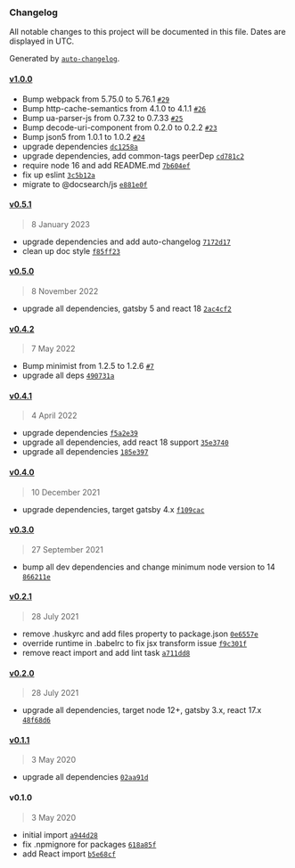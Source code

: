 ### Changelog

All notable changes to this project will be documented in this file. Dates are displayed in UTC.

Generated by [`auto-changelog`](https://github.com/CookPete/auto-changelog).

#### [v1.0.0](https://github.com/ayan4m1/gatsby-plugin-algolia-docsearch-options/compare/v0.5.1...v1.0.0)

- Bump webpack from 5.75.0 to 5.76.1 [`#29`](https://github.com/ayan4m1/gatsby-plugin-algolia-docsearch-options/pull/29)
- Bump http-cache-semantics from 4.1.0 to 4.1.1 [`#26`](https://github.com/ayan4m1/gatsby-plugin-algolia-docsearch-options/pull/26)
- Bump ua-parser-js from 0.7.32 to 0.7.33 [`#25`](https://github.com/ayan4m1/gatsby-plugin-algolia-docsearch-options/pull/25)
- Bump decode-uri-component from 0.2.0 to 0.2.2 [`#23`](https://github.com/ayan4m1/gatsby-plugin-algolia-docsearch-options/pull/23)
- Bump json5 from 1.0.1 to 1.0.2 [`#24`](https://github.com/ayan4m1/gatsby-plugin-algolia-docsearch-options/pull/24)
- upgrade dependencies [`dc1258a`](https://github.com/ayan4m1/gatsby-plugin-algolia-docsearch-options/commit/dc1258a2f4205e5f0d16fe61357c09e2e94f1499)
- upgrade dependencies, add common-tags peerDep [`cd781c2`](https://github.com/ayan4m1/gatsby-plugin-algolia-docsearch-options/commit/cd781c2af3fdb11bb6aaf1b063a27bc1ecda3116)
- require node 16 and add README.md [`7b604ef`](https://github.com/ayan4m1/gatsby-plugin-algolia-docsearch-options/commit/7b604efffda6c423e5f157685aa5b0330b3228a0)
- fix up eslint [`3c5b12a`](https://github.com/ayan4m1/gatsby-plugin-algolia-docsearch-options/commit/3c5b12ac4447ee00dae1f19cd3a2559d25a07fa7)
- migrate to @docsearch/js [`e881e0f`](https://github.com/ayan4m1/gatsby-plugin-algolia-docsearch-options/commit/e881e0f74424581262ce80e44ebca9211e4bedba)

#### [v0.5.1](https://github.com/ayan4m1/gatsby-plugin-algolia-docsearch-options/compare/v0.5.0...v0.5.1)

> 8 January 2023

- upgrade dependencies and add auto-changelog [`7172d17`](https://github.com/ayan4m1/gatsby-plugin-algolia-docsearch-options/commit/7172d176e2c3aa51626951d5729830a57595abcf)
- clean up doc style [`f85ff23`](https://github.com/ayan4m1/gatsby-plugin-algolia-docsearch-options/commit/f85ff236195a78edc1b350d085abb92b758b1f39)

#### [v0.5.0](https://github.com/ayan4m1/gatsby-plugin-algolia-docsearch-options/compare/v0.4.2...v0.5.0)

> 8 November 2022

- upgrade all dependencies, gatsby 5 and react 18 [`2ac4cf2`](https://github.com/ayan4m1/gatsby-plugin-algolia-docsearch-options/commit/2ac4cf2986d97b3392abe032e899848959502bc4)

#### [v0.4.2](https://github.com/ayan4m1/gatsby-plugin-algolia-docsearch-options/compare/v0.4.1...v0.4.2)

> 7 May 2022

- Bump minimist from 1.2.5 to 1.2.6 [`#7`](https://github.com/ayan4m1/gatsby-plugin-algolia-docsearch-options/pull/7)
- upgrade all deps [`490731a`](https://github.com/ayan4m1/gatsby-plugin-algolia-docsearch-options/commit/490731ad56a8bd3e841abcfc2aae45a892891274)

#### [v0.4.1](https://github.com/ayan4m1/gatsby-plugin-algolia-docsearch-options/compare/v0.4.0...v0.4.1)

> 4 April 2022

- upgrade dependencies [`f5a2e39`](https://github.com/ayan4m1/gatsby-plugin-algolia-docsearch-options/commit/f5a2e39a03189026ecaf9402b32b1272ab4bf6fb)
- upgrade all dependencies, add react 18 support [`35e3740`](https://github.com/ayan4m1/gatsby-plugin-algolia-docsearch-options/commit/35e374096e524fccc52402903d8d5178f0f06d9b)
- upgrade all dependencies [`185e397`](https://github.com/ayan4m1/gatsby-plugin-algolia-docsearch-options/commit/185e397a8b179b94ed9418517f7582272cb6b776)

#### [v0.4.0](https://github.com/ayan4m1/gatsby-plugin-algolia-docsearch-options/compare/v0.3.0...v0.4.0)

> 10 December 2021

- upgrade dependencies, target gatsby 4.x [`f109cac`](https://github.com/ayan4m1/gatsby-plugin-algolia-docsearch-options/commit/f109cac413af6229be77966fe5b34d7b26d4625a)

#### [v0.3.0](https://github.com/ayan4m1/gatsby-plugin-algolia-docsearch-options/compare/v0.2.1...v0.3.0)

> 27 September 2021

- bump all dev dependencies and change minimum node version to 14 [`866211e`](https://github.com/ayan4m1/gatsby-plugin-algolia-docsearch-options/commit/866211ed7f9dafd27d88b05c40bdc62639c038ce)

#### [v0.2.1](https://github.com/ayan4m1/gatsby-plugin-algolia-docsearch-options/compare/v0.2.0...v0.2.1)

> 28 July 2021

- remove .huskyrc and add files property to package.json [`0e6557e`](https://github.com/ayan4m1/gatsby-plugin-algolia-docsearch-options/commit/0e6557eb2ff0e4a3f361ccc4b3e934710e87680e)
- override runtime in .babelrc to fix jsx transform issue [`f9c301f`](https://github.com/ayan4m1/gatsby-plugin-algolia-docsearch-options/commit/f9c301ff48040e49618a54bbf359b5da18a7b331)
- remove react import and add lint task [`a711dd8`](https://github.com/ayan4m1/gatsby-plugin-algolia-docsearch-options/commit/a711dd8020c6e814167b358311790a9f7b34a1be)

#### [v0.2.0](https://github.com/ayan4m1/gatsby-plugin-algolia-docsearch-options/compare/v0.1.1...v0.2.0)

> 28 July 2021

- upgrade all dependencies, target node 12+, gatsby 3.x, react 17.x [`48f68d6`](https://github.com/ayan4m1/gatsby-plugin-algolia-docsearch-options/commit/48f68d6fa880735c84f84f43413c57d98867dcdf)

#### [v0.1.1](https://github.com/ayan4m1/gatsby-plugin-algolia-docsearch-options/compare/v0.1.0...v0.1.1)

> 3 May 2020

- upgrade all dependencies [`02aa91d`](https://github.com/ayan4m1/gatsby-plugin-algolia-docsearch-options/commit/02aa91db11fa797e6587838b86a4913d8067b6e5)

#### v0.1.0

> 3 May 2020

- initial import [`a944d28`](https://github.com/ayan4m1/gatsby-plugin-algolia-docsearch-options/commit/a944d28ef049e2880a844571163d5cd5036470cd)
- fix .npmignore for packages [`618a85f`](https://github.com/ayan4m1/gatsby-plugin-algolia-docsearch-options/commit/618a85fd7187c0e7fd19d8309af00ddfb3f7b9ee)
- add React import [`b5e68cf`](https://github.com/ayan4m1/gatsby-plugin-algolia-docsearch-options/commit/b5e68cfddd7659ace322847066ab4533d85f09e0)
